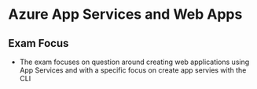 # Azure App Services and Web Apps

## Exam Focus

* The exam focuses on question around creating web applications using App Services and with a specific focus on create app servies with the CLI
